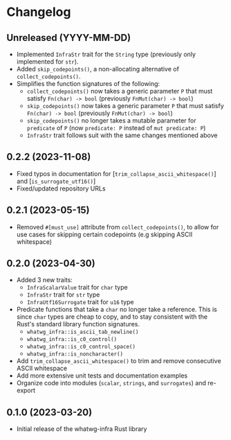 # Changelog

## Unreleased (YYYY-MM-DD)

- Implemented `InfraStr` trait for the `String` type (previously only implemented for `str`).
- Added `skip_codepoints()`, a non-allocating alternative of `collect_codepoints()`.
- Simplifies the function signatures of the following:
  - `collect_codepoints()` now takes a generic parameter `P` that must satisfy `Fn(char) -> bool` (previously `FnMut(char) -> bool`)
  - `skip_codepoints()` now takes a generic parameter `P` that must satisfy `Fn(char) -> bool` (previously `FnMut(char) -> bool`)
  - `skip_codepoints()` no longer takes a mutable parameter for `predicate` of `P` (now `predicate: P` instead of `mut predicate: P`)
  - `InfraStr` trait follows suit with the same changes mentioned above

## 0.2.2 (2023-11-08)

- Fixed typos in documentation for [`trim_collapse_ascii_whitespace()`] and [`is_surrogate_utf16()`]
- Fixed/updated repository URLs

## 0.2.1 (2023-05-15)

- Removed `#[must_use]` attribute from `collect_codepoints()`, to allow for use cases for skipping certain codepoints (e.g skipping ASCII whitespace)

## 0.2.0 (2023-04-30)

- Added 3 new traits:
  - `InfraScalarValue` trait for `char` type
  - `InfraStr` trait for `str` type
  - `InfraUtf16Surrogate` trait for `u16` type
- Predicate functions that take a `char` no longer take a reference. This is since `char` types are cheap to copy, and to stay consistent with the Rust's standard library function signatures.
  - `whatwg_infra::is_ascii_tab_newline()`
  - `whatwg_infra::is_c0_control()`
  - `whatwg_infra::is_c0_control_space()`
  - `whatwg_infra::is_noncharacter()`
- Add `trim_collapse_ascii_whitespace()` to trim and remove consecutive ASCII whitespace
- Add more extensive unit tests and documentation examples
- Organize code into modules (`scalar`, `strings`, and `surrogates`) and re-export

## 0.1.0 (2023-03-20)

- Initial release of the whatwg-infra Rust library
